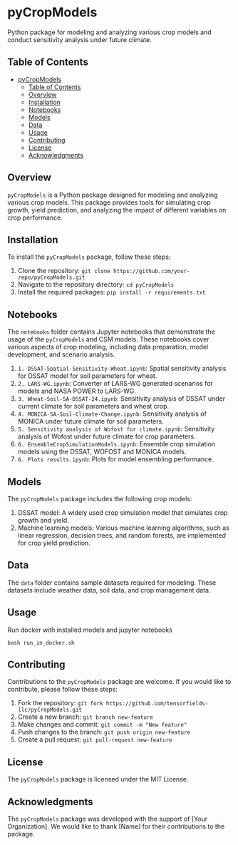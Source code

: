 # pyCropModels

Python package for modeling and analyzing various crop models and conduct sensitivity analysis under future climate.

## Table of Contents

- [pyCropModels](#pycropmodels)
  - [Table of Contents](#table-of-contents)
  - [Overview](#overview)
  - [Installation](#installation)
  - [Notebooks](#notebooks)
  - [Models](#models)
  - [Data](#data)
  - [Usage](#usage)
  - [Contributing](#contributing)
  - [License](#license)
  - [Acknowledgments](#acknowledgments)

## Overview

`pyCropModels` is a Python package designed for modeling and analyzing various crop models. This package provides tools for simulating crop growth, yield prediction, and analyzing the impact of different variables on crop performance.

## Installation

To install the `pyCropModels` package, follow these steps:

1. Clone the repository: `git clone https://github.com/your-repo/pyCropModels.git`
2. Navigate to the repository directory: `cd pyCropModels`
3. Install the required packages: `pip install -r requirements.txt`

## Notebooks

The `notebooks` folder contains Jupyter notebooks that demonstrate the usage of the `pyCropModels` and CSM models. These notebooks cover various aspects of crop modeling, including data preparation, model development, and scenario analysis.

1. `1. DSSAT-Spatial-Sensitivity-Wheat.ipynb`: Spatial sensitivity analysis for DSSAT model for soil parameters for wheat.
2. `2. LARS-WG.ipynb`: Converter of LARS-WG generated scenarios for models and NASA POWER to LARS-WG.
3. `3. Wheat-Soil-SA-DSSAT-24.ipynb`: Sensitivity analysis of DSSAT under current climate for soil parameters and wheat crop.
4. `4. MONICA-SA-Soil-Climate-Change.ipynb`: Sensitivity analysis of MONICA under future climate for soil parameters.
5. `5. Sensitivity analysis of Wofost for climate.ipynb`: Sensitivity analysis of Wofost under future climate for crop parameters.
6. `6. EnsembleCropSimulationModels.ipynb`: Ensemble crop simulation models using the DSSAT, WOFOST and MONICA models.
7. `6. Plots results.ipynb`: Plots for model ensembling performance.

## Models

The `pyCropModels` package includes the following crop models:

1. DSSAT model: A widely used crop simulation model that simulates crop growth and yield.
2. Machine learning models: Various machine learning algorithms, such as linear regression, decision trees, and random forests, are implemented for crop yield prediction.

## Data

The `data` folder contains sample datasets required for modeling. These datasets include weather data, soil data, and crop management data.

## Usage

Run docker with installed models and jupyter notebooks

`bash run_in_docker.sh`

## Contributing

Contributions to the `pyCropModels` package are welcome. If you would like to contribute, please follow these steps:

1. Fork the repository: `git fork https://github.com/tensorfields-llc/pyCropModels.git`
2. Create a new branch: `git branch new-feature`
3. Make changes and commit: `git commit -m "New feature"`
4. Push changes to the branch: `git push origin new-feature`
5. Create a pull request: `git pull-request new-feature`

## License

The `pyCropModels` package is licensed under the MIT License.

## Acknowledgments

The `pyCropModels` package was developed with the support of [Your Organization]. We would like to thank [Name] for their contributions to the package.
